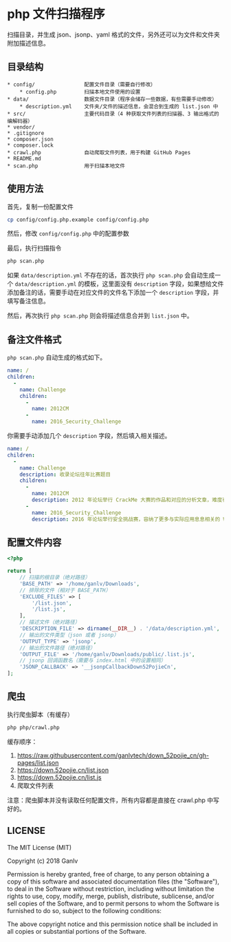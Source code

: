 # php 文件扫描程序

扫描目录，并生成 json、jsonp、yaml 格式的文件，另外还可以为文件和文件夹附加描述信息。

## 目录结构

```plain
* config/                配置文件目录（需要自行修改）
    * config.php         扫描本地文件使用的设置
* data/                  数据文件目录（程序会储存一些数据，有些需要手动修改）
    * description.yml    文件夹/文件的描述信息，会混合到生成的 list.json 中
* src/                   主要代码目录（4 种获取文件列表的扫描器、3 输出格式的编解码器）
* vendor/
* .gitignore
* composer.json
* composer.lock
* crawl.php              自动爬取文件列表，用于构建 GitHub Pages
* README.md
* scan.php               用于扫描本地文件
```

## 使用方法

首先，复制一份配置文件

```bash
cp config/config.php.example config/config.php
```

然后，修改 `config/config.php` 中的配置参数

最后，执行扫描指令

```bash
php scan.php
```

如果 `data/description.yml` 不存在的话，首次执行 `php scan.php` 会自动生成一个 `data/description.yml` 的模板，这里面没有 `description` 字段，如果想给文件添加备注的话，需要手动在对应文件的文件名下添加一个 `description` 字段，并填写备注信息。

然后，再次执行 `php scan.php` 则会将描述信息合并到 `list.json` 中。

## 备注文件格式

`php scan.php` 自动生成的格式如下。

```yaml
name: /
children:
  -
    name: Challenge
    children:
      -
        name: 2012CM
      -
        name: 2016_Security_Challenge
```

你需要手动添加几个 `description` 字段，然后填入相关描述。

```yaml
name: /
children:
  -
    name: Challenge
    description: 收录论坛往年比赛题目
    children:
      -
        name: 2012CM
        description: 2012 年论坛举行 CrackMe 大赛的作品和对应的分析文章，难度有易、中、难，大家任选学习
      -
        name: 2016_Security_Challenge
        description: 2016 年论坛举行安全挑战赛，容纳了更多与实际应用息息相关的 Windows、移动安全相关考题，欢迎大家学习
```

## 配置文件内容

```php
<?php

return [
    // 扫描的根目录（绝对路径）
    'BASE_PATH' => '/home/ganlv/Downloads',
    // 排除的文件（相对于 BASE_PATH）
    'EXCLUDE_FILES' => [
        '/list.json',
        '/list.js',
    ],
    // 描述文件（绝对路径）
    'DESCRIPTION_FILE' => dirname(__DIR__) . '/data/description.yml',
    // 输出的文件类型（json 或者 jsonp）
    'OUTPUT_TYPE' => 'jsonp',
    // 输出的文件路径（绝对路径）
    'OUTPUT_FILE' => '/home/ganlv/Downloads/public/.list.js',
    // jsonp 回调函数名（需要与 index.html 中的设置相同）
    'JSONP_CALLBACK' => '__jsonpCallbackDown52PojieCn',
];
```

## 爬虫

执行爬虫脚本（有缓存）

```bash
php php/crawl.php
```

缓存顺序：

1. https://raw.githubusercontent.com/ganlvtech/down_52pojie_cn/gh-pages/list.json
2. https://down.52pojie.cn/list.json
3. https://down.52pojie.cn/list.js
4. 爬取文件列表

注意：爬虫脚本并没有读取任何配置文件，所有内容都是直接在 crawl.php 中写好的。

## LICENSE

The MIT License (MIT)

Copyright (c) 2018 Ganlv

Permission is hereby granted, free of charge, to any person obtaining a copy
of this software and associated documentation files (the "Software"), to deal
in the Software without restriction, including without limitation the rights
to use, copy, modify, merge, publish, distribute, sublicense, and/or sell
copies of the Software, and to permit persons to whom the Software is
furnished to do so, subject to the following conditions:

The above copyright notice and this permission notice shall be included in
all copies or substantial portions of the Software.
